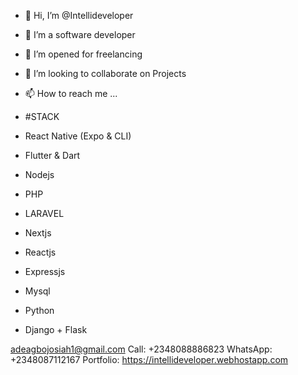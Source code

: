 - 👋 Hi, I’m @Intellideveloper
- 👀 I’m a software developer
- 🌱 I’m opened for freelancing
- 💞️ I’m looking to collaborate on Projects
- 📫 How to reach me ...

- #STACK
- React Native (Expo & CLI)
- Flutter & Dart
- Nodejs
- PHP
- LARAVEL
- Nextjs
- Reactjs
- Expressjs
- Mysql
- Python
- Django + Flask

adeagbojosiah1@gmail.com
Call:
+2348088886823 
WhatsApp:
+2348087112167
Portfolio:
https://intellideveloper.webhostapp.com

<!---
Intellideveloper/Intellideveloper is a ✨ special ✨ repository because its `README.md` (this file) appears on your GitHub profile.
You can click the Preview link to take a look at your changes.
--->
